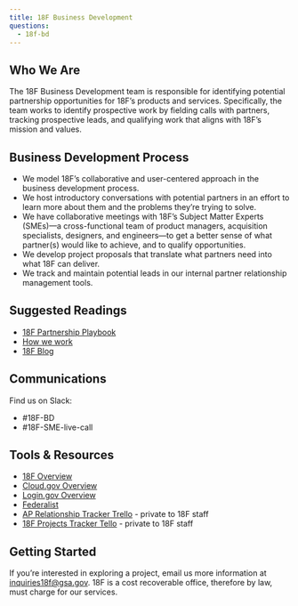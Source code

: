```yaml
---
title: 18F Business Development
questions:
  - 18f-bd
---
```


## Who We Are

The 18F Business Development team is responsible for identifying potential partnership opportunities for 18F’s products and services. Specifically, the team works to identify prospective work by fielding calls with partners, tracking prospective leads, and qualifying work that aligns with 18F’s mission and values.

## Business Development Process

- We model 18F’s collaborative and user-centered approach in the business development process.
- We host introductory conversations with potential partners in an effort to learn more about them and the problems they’re trying to solve.
- We have collaborative meetings with 18F’s Subject Matter Experts (SMEs)—a cross-functional team of product managers, acquisition specialists, designers, and engineers—to get a better sense of what partner(s) would like to achieve, and to qualify opportunities.
- We develop project proposals that translate what partners need into what 18F can deliver.
- We track and maintain potential leads in our internal partner relationship management tools.

## Suggested Readings

- [18F Partnership Playbook](https://18f.gsa.gov/partnership-principles/)
- [How we work](https://18f.gsa.gov/how-we-work/)
- [18F Blog](https://18f.gsa.gov/blog/)

## Communications

Find us on Slack:

- #18F-BD
- #18F-SME-live-call

## Tools & Resources

- [18F Overview](https://18f.gsa.gov/)
- [Cloud.gov Overview](https://cloud.gov/)
- [Login.gov Overview](https://login.gov/)
- [Federalist](https://federalist.18f.gov/)
- [AP Relationship Tracker Trello](https://trello.com/b/b1xsDX88/ap-relationship-tracker) - private to 18F staff
- [18F Projects Tracker Tello](https://trello.com/b/kZ7PUggv/18f-projects-tracker) - private to 18F staff

## Getting Started

If you’re interested in exploring a project, email us more information at inquiries18f@gsa.gov. 18F is a cost recoverable office, therefore by law, must charge for our services.
